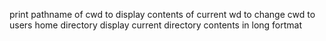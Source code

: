 print pathname of cwd
to display contents of current wd
to change cwd to users home directory
display current directory contents in long fortmat

